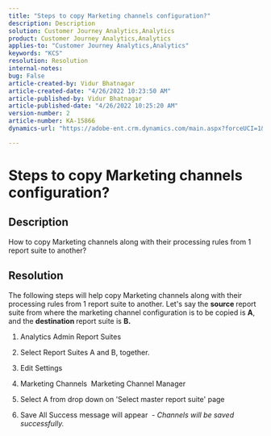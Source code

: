 ```yaml
---
title: "Steps to copy Marketing channels configuration?"
description: Description
solution: Customer Journey Analytics,Analytics
product: Customer Journey Analytics,Analytics
applies-to: "Customer Journey Analytics,Analytics"
keywords: "KCS"
resolution: Resolution
internal-notes: 
bug: False
article-created-by: Vidur Bhatnagar
article-created-date: "4/26/2022 10:23:50 AM"
article-published-by: Vidur Bhatnagar
article-published-date: "4/26/2022 10:25:20 AM"
version-number: 2
article-number: KA-15866
dynamics-url: "https://adobe-ent.crm.dynamics.com/main.aspx?forceUCI=1&pagetype=entityrecord&etn=knowledgearticle&id=00f23cf1-4ac5-ec11-a7b6-0022480a1004"

---
```

# Steps to copy Marketing channels configuration?

## Description


How to copy Marketing channels along with their processing rules from 1 report suite to another?


## Resolution


The following steps will help copy Marketing channels along with their processing rules from 1 report suite to another. Let's say the <b>source </b>report suite from where the marketing channel configuration is to be copied is <b>A</b>, and the <b>destination </b>report suite is <b>B.</b>

1. Analytics  Admin  Report Suites

2. Select Report Suites A and B, together.

3. Edit Settings

4. Marketing Channels  Marketing Channel Manager

5. Select A from drop down on 'Select master report suite' page

6. Save All  Success message will appear  - *Channels will be saved successfully.*


